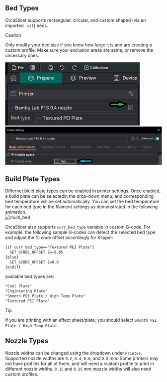 ## Bed Types
OrcaSlicer supports rectangular, circular, and custom shaped (via an imported `.stl`) beds. 
> [!CAUTION]
> Only modify your bed size if you know how large it is and are creating a custom profile. Make sure your exclusion areas are same, or remove the uncessary ones.

![bed selection](./images/bed-selection1.png)
![bed selection](./images/bed-selection2.png)



## Build Plate Types
Differnet biuld plate types can be enabled in printer settings. Once enabled, a build plate can be selectedin the drop-down menu, and corresponding bed temperature will be set automatically. You can set the bed temperature for each bed type in the filament settings as demonstrated in the following animation.  
![multi_bed](./images/bed-types.gif)  


OrcaSlicer also supports `curr_bed_type` variable in custom G-code. 
For example, the following sample G-codes can detect the selected bed type and adjust the G-code offset accordingly for Klipper:  
```
{if curr_bed_type=="Textured PEI Plate"}
  SET_GCODE_OFFSET Z=-0.05
{else}
  SET_GCODE_OFFSET Z=0.0
{endif}
```

available bed types are:
```
"Cool Plate"
"Engineering Plate"
"Smooth PEI Plate / High Temp Plate"
"Textured PEI Plate"
```
> [!TIP]
> If you are printing with an effect sheet/plate, you should select `Smooth PEI Plate / High Temp Plate`. 

## Nozzle Types
Nozzle widths can be changed using the dropdown under `Printer`. Supported nozzle widths are `0.2`, `0.4`, `0.6`, and `0.8` mm. Some printers may not have profiles for all of them, and will need a custom profile to print in different nozzle widths. `0.15` and `0.25` mm mozzle widths will also need custom profiles. 

